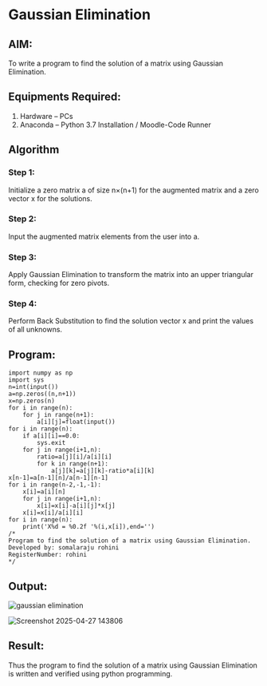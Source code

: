 # Gaussian Elimination

## AIM:
To write a program to find the solution of a matrix using Gaussian Elimination.

## Equipments Required:
1. Hardware – PCs
2. Anaconda – Python 3.7 Installation / Moodle-Code Runner

## Algorithm
### Step 1:
Initialize a zero matrix a of size n×(n+1) for the augmented matrix and a zero vector x for the solutions.
### Step 2:
Input the augmented matrix elements from the user into a.
### Step 3:
Apply Gaussian Elimination to transform the matrix into an upper triangular form, checking for zero pivots.
### Step 4:
Perform Back Substitution to find the solution vector x and print the values of all unknowns.

## Program:
```
import numpy as np
import sys
n=int(input())
a=np.zeros((n,n+1))
x=np.zeros(n)
for i in range(n):
    for j in range(n+1):
        a[i][j]=float(input())
for i in range(n):
    if a[i][i]==0.0:
        sys.exit
    for j in range(i+1,n):
        ratio=a[j][i]/a[i][i]
        for k in range(n+1):
            a[j][k]=a[j][k]-ratio*a[i][k]
x[n-1]=a[n-1][n]/a[n-1][n-1]
for i in range(n-2,-1,-1):
    x[i]=a[i][n]
    for j in range(i+1,n):
        x[i]=x[i]-a[i][j]*x[j]
    x[i]=x[i]/a[i][i]
for i in range(n):
    print('X%d = %0.2f '%(i,x[i]),end='')
/*
Program to find the solution of a matrix using Gaussian Elimination.
Developed by: somalaraju rohini
RegisterNumber: rohini
*/
```

## Output:
![gaussian elimination]()






![Screenshot 2025-04-27 143806](https://github.com/user-attachments/assets/18486dfe-a1a1-4a1f-86dd-aa74b2ef7e66)


## Result:
Thus the program to find the solution of a matrix using Gaussian Elimination is written and verified using python programming.

